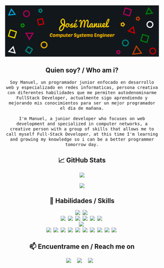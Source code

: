 [![JoshMany's Banner](./images/github-banner.jpg)](https://github.com/JoshMany)

<h2 align="center">Quien soy? / Who am i?</h2>
<p align="center">
  <samp>Soy Manuel, un programador junior enfocado en desarrollo web y especializado en redes informaticas, persona creativa con diferentes habilidades que me permiten autodenominarme FullStack Developer, actualmente sigo aprendiendo y mejorando mis conocimientos para ser un mejor programador el dia de mañana.
    <br />
    <br />
    I'm Manuel, a junior developer who focuses on web development and specialized in computer networks, a creative person with a group of skills that allows me to call myself Full-Stack Developer, at this time I'm learning and growing my knowledge so i can be a better programmer tomorrow day.
  </samp>
</p>

<h2 align="center">📈 GitHub Stats</h2>
<div align="center">
  <a href="https://github.com/joshmany/">
  <img align="center" src="https://github-readme-stats.vercel.app/api/top-langs/?username=joshmany&layout=compact&theme=tokyonight&custom_title=Lenguajes Más Usados" />
</a>
  <br/><br/>
  <a href="https://github.com/anuraghazra/convoychat">
  <img align="center" src="https://github-readme-stats.vercel.app/api?username=joshmany&show_icons=true&theme=tokyonight&custom_title=Estadisticas de JoshMany en GitHub" />
</a>
</div>


<h2 align="center">💼 Habilidades / Skills</h2>
<div align="center">
<a target="_blank"href="https://laravel.com/"><img src="https://img.shields.io/badge/Framework-Laravel-f05340?style=flat-square&logo=laravel"/></a>&nbsp;
<a target="_blank"href="https://reactjs.org/"><img src="https://img.shields.io/badge/Framework-ReactJS-61dbfb?style=flat-square&logo=react"/></a>&nbsp;
<br/>
<a target="_blank"href="https://www.javascript.com/"><img src="https://img.shields.io/badge/Code-JavaScript-f0db4f?style=flat-square&logo=javascript"/></a>&nbsp;
<a target="_blank"href="https://www.java.com/"><img src="https://img.shields.io/badge/Code-Java-f80102?style=flat-square&logo=java"/></a>&nbsp;
<a target="_blank"href="https://www.w3schools.com/html/"><img src="https://img.shields.io/badge/Code-HTML-E34C26?style=flat-square&logo=html5"/></a>&nbsp;
<a target="_blank"href="https://www.php.net/"><img src="https://img.shields.io/badge/Code-PHP-787cb5?style=flat-square&logo=php"/></a>&nbsp;
<a target="_blank"href="https://isocpp.org/"><img src="https://img.shields.io/badge/Code-C/C++-044F88?style=flat-square&logo=cplusplus"/></a>&nbsp;
<a target="_blank"href="https://kotlinlang.org/"><img src="https://img.shields.io/badge/Code-Kotlin-766DB2?style=flat-square&logo=kotlin"/></a>&nbsp;
<br/>
<a target="_blank"href="https://www.mysql.com/"><img src="https://img.shields.io/badge/DB-MySQL-00758f?style=flat-square&logo=mysql"/></a>&nbsp;
<br/>
<a target="_blank"href="https://laragon.org/"><img src="https://img.shields.io/badge/Tools-Laragon-3098F2?style=flat-square&logo=laragon"/></a>&nbsp;
<a target="_blank"href="https://www.apachefriends.org/es/index.html"><img src="https://img.shields.io/badge/Tools-XAMPP-fb7a24?style=flat-square&logo=xampp"/></a>&nbsp;
<a target="_blank"href="https://code.visualstudio.com/"><img src="https://img.shields.io/badge/Tools-VS%20Code-29B9F2?style=flat-square&logo=visualstudiocode"/></a>&nbsp;
<a target="_blank"href="https://netbeans.apache.org/"><img src="https://img.shields.io/badge/Tools-NetBeans-A1C535?style=flat-square&logo=apachenetbeanside"/></a>&nbsp;
<a target="_blank"href="https://inkscape.org/"><img src="https://img.shields.io/badge/Tools-InkScape-0D0D0D?style=flat-square&logo=inkscape"/></a>&nbsp;
<a target="_blank"href="https://git-scm.com/"><img src="https://img.shields.io/badge/Tools-Git-f1502f?style=flat-square&logo=git"/></a>&nbsp;
<a target="_blank"href="https://www.adobe.com/mx/products/xd.html"><img src="https://img.shields.io/badge/Tools-Adobe_XD-F05EF2?style=flat-square&logo=adobexd"/></a>&nbsp;
<a target="_blank"href="https://developer.android.com/studio"><img src="https://img.shields.io/badge/Tools-Android_Studio-32de84?style=flat-square&logo=androidstudio"/></a>&nbsp;
<a target="_blank"href="https://www.eclipse.org/downloads/"><img src="https://img.shields.io/badge/Tools-Eclipse_IDE-443583?style=flat-square&logo=eclipseide"/></a>&nbsp;
<a target="_blank"href="https://www.netacad.com/es/courses/packet-tracer"><img src="https://img.shields.io/badge/Tools-Packet_Tracer-009edc?style=flat-square&logo=cisco"/></a>&nbsp;
</div>


<h2  align="center">📫 Encuentrame en / Reach me on</h2>
<p align="center">
  <a target="_blank"href="https://www.linkedin.com/in/jose-manuel-mu%C3%B1oz-garcia-859b4a164/"><img src="https://img.shields.io/badge/linkedin-%230077B5.svg?&style=for-the-badge&logo=linkedin&logoColor=white" /></a>&nbsp;&nbsp;&nbsp;&nbsp;
  <a target="_blank"href="https://twitter.com/munoz_garz"><img src="https://img.shields.io/badge/twitter-%231DA1F2.svg?&style=for-the-badge&logo=twitter&logoColor=white" /></a>&nbsp;&nbsp;&nbsp;&nbsp;
  <a href="mailto:manuel_prog@outlook.com?subject=Hello%20Manuel,%20From%20Github"><img src="https://img.shields.io/badge/outlook-blue?&style=for-the-badge&logo=microsoftoutlook&logoColor=white" /></a>&nbsp;&nbsp;&nbsp;&nbsp;
</p>
